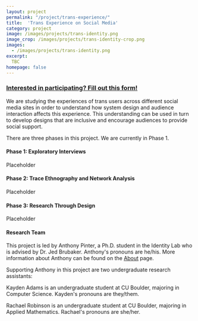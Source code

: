 ```yaml
---
layout: project
permalink: "/project/trans-experience/"
title:  'Trans Experience on Social Media'
category: project
image: /images/projects/trans-identity.png
image_crop: /images/projects/trans-identity-crop.png
images:
  - /images/projects/trans-identity.png
excerpt:
  TBC
homepage: false
---
```


### [Interested in participating? Fill out this form!](https://goo.gl/forms/JovmT22iTUPElgWE3)

We are studying the experiences of trans users across different social media sites in order to understand how system design and audience interaction affects this experience. This understanding can be used in turn to develop designs that are inclusive and encourage audiences to provide social support.

There are three phases in this project. We are currently in Phase 1.

#### Phase 1: Exploratory Interviews

Placeholder

#### Phase 2: Trace Ethnography and Network Analysis

Placeholder

#### Phase 3: Research Through Design

Placeholder

#### Research Team

This project is led by Anthony Pinter, a Ph.D. student in the Identity Lab who is advised by Dr. Jed Brubaker. Anthony's pronouns are he/his. More information about Anthony can be found on the [About](http://cmci.colorado.edu/idlab/about/) page.

Supporting Anthony in this project are two undergraduate research assistants:

Kayden Adams is an undergraduate student at CU Boulder, majoring in Computer Science. Kayden's pronouns are they/them.

Rachael Robinson is an undergraduate student at CU Boulder, majoring in Applied Mathematics. Rachael's pronouns are she/her.
